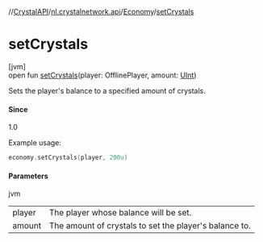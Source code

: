 //[CrystalAPI](../../../index.md)/[nl.crystalnetwork.api](../index.md)/[Economy](index.md)/[setCrystals](set-crystals.md)

# setCrystals

[jvm]\
open fun [setCrystals](set-crystals.md)(player: OfflinePlayer, amount: [UInt](https://kotlinlang.org/api/latest/jvm/stdlib/kotlin/-u-int/index.html))

Sets the player's balance to a specified amount of crystals.

#### Since

1.0

Example usage:

```kotlin
economy.setCrystals(player, 200u)
```

#### Parameters

jvm

| | |
|---|---|
| player | The player whose balance will be set. |
| amount | The amount of crystals to set the player's balance to. |
